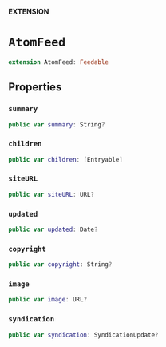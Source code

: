 **EXTENSION**

# `AtomFeed`
```swift
extension AtomFeed: Feedable
```

## Properties
### `summary`

```swift
public var summary: String?
```

### `children`

```swift
public var children: [Entryable]
```

### `siteURL`

```swift
public var siteURL: URL?
```

### `updated`

```swift
public var updated: Date?
```

### `copyright`

```swift
public var copyright: String?
```

### `image`

```swift
public var image: URL?
```

### `syndication`

```swift
public var syndication: SyndicationUpdate?
```
